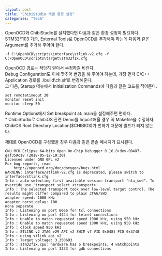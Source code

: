 ```yaml
---
layout: post
title: "ChibiStudio 개발 환경 설정"
categories: "Tech"
---
```


OpenOCD와 ChibiStudio를 설치했다면 다음과 같은 환경 설정이 필요하다.  
STM32F103 기준, External Tools로 OpenOCD를 추가해야 하는데 다음과 같은 Argument를 추가해 주어야 한다.

```text
-f C:\OpenOCD\scripts\interface\stlink-v2.cfg -f C:\OpenOCD\scripts\target\stm32f1x.cfg
```

OpenOCD 경로는 적당히 알아서 수정하길 바란다.  
Debug Configuration도 이에 맞추어 변경을 해 주어야 하는데, 가장 먼저 C/C++ Application 경로를 .\build\ch.elf로 변경해준다.  
그 다음, Startup 메뉴에서 Initialization Commands에 다음과 같은 코드를 적어준다.

```text
set remotetimeout 20
monitor reset init
monitor sleep 50
```

Runtime Options에서 Set breakpoint at: main을 설정해주면 편하다.  
\* ChibiStudio로 ChibiOS 관련 Demo를 Import해올 경우 꼭 Makefile을 수정하자.  
ChibiOS Root Directory Location(\$CHIBIOS)가 변하기 때문에 빌드가 되지 않는다.

제대로 OpenOCD를 구성했을 경우 다음과 같은 콘솔 메시지가 표시된다.

```text
GNU MCU Eclipse 64-bits Open On-Chip Debugger 0.10.0+dev-00487-gaf359c18 (2018-05-12-19:30)
Licensed under GNU GPL v2
For bug reports, read
	http://openocd.org/doc/doxygen/bugs.html
WARNING: interface/stlink-v2.cfg is deprecated, please switch to interface/stlink.cfg
Info : auto-selecting first available session transport "hla_swd". To override use 'transport select <transport>'.
Info : The selected transport took over low-level target control. The results might differ compared to plain JTAG/SWD
adapter speed: 1000 kHz
adapter_nsrst_delay: 100
none separate
Info : Listening on port 6666 for tcl connections
Info : Listening on port 4444 for telnet connections
Info : Unable to match requested speed 1000 kHz, using 950 kHz
Info : Unable to match requested speed 1000 kHz, using 950 kHz
Info : clock speed 950 kHz
Info : STLINK v2 JTAG v29 API v2 SWIM v7 VID 0x0483 PID 0x3748
Info : using stlink api v2
Info : Target voltage: 3.250693
Info : stm32f1x.cpu: hardware has 6 breakpoints, 4 watchpoints
Info : Listening on port 3333 for gdb connections
```
